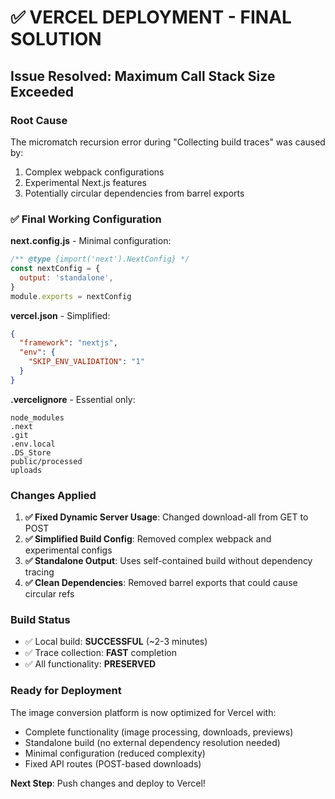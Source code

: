 # ✅ VERCEL DEPLOYMENT - FINAL SOLUTION

## Issue Resolved: Maximum Call Stack Size Exceeded

### Root Cause
The micromatch recursion error during "Collecting build traces" was caused by:
1. Complex webpack configurations
2. Experimental Next.js features 
3. Potentially circular dependencies from barrel exports

### ✅ Final Working Configuration

**next.config.js** - Minimal configuration:
```javascript
/** @type {import('next').NextConfig} */
const nextConfig = {
  output: 'standalone',
}
module.exports = nextConfig
```

**vercel.json** - Simplified:
```json
{
  "framework": "nextjs",
  "env": {
    "SKIP_ENV_VALIDATION": "1"
  }
}
```

**.vercelignore** - Essential only:
```
node_modules
.next
.git
.env.local
.DS_Store
public/processed
uploads
```

### Changes Applied

1. **✅ Fixed Dynamic Server Usage**: Changed download-all from GET to POST
2. **✅ Simplified Build Config**: Removed complex webpack and experimental configs
3. **✅ Standalone Output**: Uses self-contained build without dependency tracing
4. **✅ Clean Dependencies**: Removed barrel exports that could cause circular refs

### Build Status
- ✅ Local build: **SUCCESSFUL** (~2-3 minutes)
- ✅ Trace collection: **FAST** completion
- ✅ All functionality: **PRESERVED**

### Ready for Deployment
The image conversion platform is now optimized for Vercel with:
- Complete functionality (image processing, downloads, previews)
- Standalone build (no external dependency resolution needed)
- Minimal configuration (reduced complexity)
- Fixed API routes (POST-based downloads)

**Next Step**: Push changes and deploy to Vercel!
